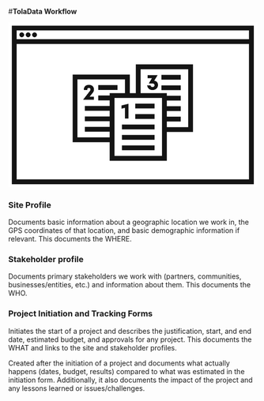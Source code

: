 

#**TolaData Workflow**


![TolaWorkflow](images/workflow.png)


### **Site Profile**



Documents basic information about a geographic location we work in, the GPS coordinates of that location, and basic demographic information if relevant. This documents the WHERE. 


### **Stakeholder profile**



Documents primary stakeholders we work with (partners, communities, businesses/entities, etc.) and information about them. This documents the WHO.

### Project Initiation and Tracking Forms


Initiates the start of a project and describes the justification, start, and end date, estimated budget, and approvals for any project.  This documents the WHAT and links to the site and stakeholder profiles. 


Created after the initiation of a project and documents what actually happens (dates, budget, results) compared to what was estimated in the initiation form. Additionally, it also documents the impact of the project and any lessons learned or issues/challenges. 




